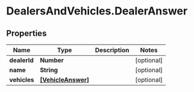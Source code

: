 # DealersAndVehicles.DealerAnswer

## Properties
Name | Type | Description | Notes
------------ | ------------- | ------------- | -------------
**dealerId** | **Number** |  | [optional] 
**name** | **String** |  | [optional] 
**vehicles** | [**[VehicleAnswer]**](VehicleAnswer.md) |  | [optional] 


